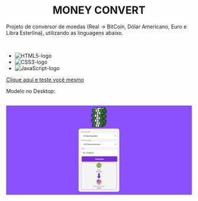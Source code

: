 <h1 align=center> MONEY CONVERT </h1>

Projeto de conversor de moedas (Real -> BitCoin, Dólar Americano, Euro e Libra Esterlina), utilizando as linguagens abaixo.

<br>

- <img src="https://img.shields.io/badge/HTML5-E34F26?style=for-the-badge&logo=html5&logoColor=white" alt="HTML5-logo" height="25px" width="60px">
- <img src="https://img.shields.io/badge/CSS3-1572B6?style=for-the-badge&logo=css3&logoColor=white" alt="CSS3-logo" height="25px" width="60px">
- <img src="https://img.shields.io/badge/JavaScript-F7DF1E?style=for-the-badge&logo=javascript&logoColor=black" alt="JavaScript-logo" height="25px" width="60px">

<a href="https://money-convert-devclub.netlify.app/"> Clique aqui e teste você mesmo </a>

Modelo no Desktop:

<br>

<img src="https://github.com/WesleyTMarques/MONEY-CONVERT/blob/master/assets/Desktop.png?raw=true" alt="modelo-desktop">
